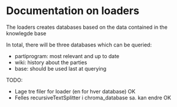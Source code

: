 # Documentation on loaders
The loaders creates databases based on the data contained in
the knowlegde base

In total, there will be three databases which can be queried:
- partiprogram: most relevant and up to date
- wiki: history about the parties
- base: should be used last at querying

TODO:
- Lage tre filer for loader (en for hver database) OK
- Felles recursiveTextSplitter i chroma_database sa. kan endre OK